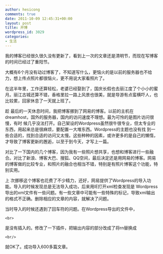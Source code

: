 ```yaml
---
author: hesicong
comments: true
date: 2011-10-09 12:45:31+00:00
layout: post
title: 开博
wordpress_id: 3029
categories:
- 生活
---
```


我的博客已经很久很久没有更新了，看到上一次的文章还是清明节，而现在写博客的时间已经过了重阳节。

大概有6个月没有动过博客了，不知道写什么，更恼火的是以前的服务器也不给力，想上传点照片都很恼火，更不用说大家看照片了。

在这半年里，工作还算轻松，老婆已经娶到了，国庆长假也去丽江度了个小小的蜜月。丽江古城还算不错，香格里拉一路上风景也很美，就是导游有点蛮横吓人，也比较累，回家休息了一天就上班了。

趁 最后的一天休息时间，我把博客挪到了网易的博客。以前的主机在dreamhost，国外的服务器，国内的访问速度不理想。最为可怜的是图片访问很慢，有时 候几乎没法打开。自己架设的Wordpress虽然很牛很专业，但太专业的东西，用起来总是很麻烦，要配置一大堆东西。Wordpress的主题也没有找 到一些合适的，找到合适的访问又太慢。这些种种的因素，或许更多的是自己的懒惰，才导致了博客更新的邂逅，以至于到今天，才写上一篇。

对比了一下国内的几个博客，因为我有一些照片想共享，也想和博客进行一些融合。对比了新浪、博客大巴、搜狐、QQ空间，最后决定还是用网易的博客。网易的博客做的比较专业，和照片的融合也相当不错，特别是有照片博客这个功能，特别实用。

上 次挪移这个博客也花费了不少精力，还好，网易提供了Wordpress的导入功能。导入的时候发现总是无法导入成功，后来用IE打开xml检查发现是 Wordpress导出的xml文件有一些问题。有一些文章中可能有一些特殊的标记，导致xml输出的格式不正确。删除相应的文章的内容，就解决了问题。

当时导入的时候还遇到了回车符的问题。在Wordpress导出的文件中，

```
<br>
```

是没有插入的。修改了一下插件，把输出内容的部分改成了将rn替换成

```
<br/>
```

就OK了。成功导入600多篇文章。
